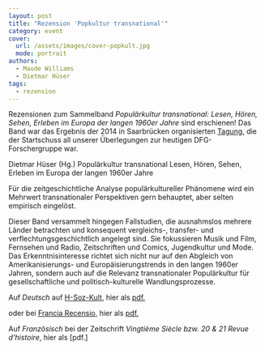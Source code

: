 ```yaml
---
layout: post
title: "Rezension 'Popkultur transnational'"
category: event
cover:
  url: /assets/images/cover-popkult.jpg
  mode: portrait
authors:
  - Maude Williams
  - Dietmar Hüser
tags:
  - rezension
---
```

Rezensionen zum Sammelband *Populärkultur transnational: Lesen, Hören, Sehen, Erleben im Europa der langen 1960er Jahre* sind erschienen! Das Band war das Ergebnis der 2014 in Saarbrücken organisierten [Tagung](https://github.com/C2DH/popkult60/blob/master/assets/pdf/tagungsbericht.pdf), die der Startschuss all unserer  Überlegungen zur heutigen DFG-Forschergruppe war.

<!-- more -->

Dietmar Hüser (Hg.)
Populärkultur transnational
Lesen, Hören, Sehen, Erleben im Europa der langen 1960er Jahre

Für die zeitgeschichtliche Analyse populärkultureller Phänomene wird ein Mehrwert transnationaler Perspektiven gern behauptet, aber selten empirisch eingelöst.

Dieser Band versammelt hingegen Fallstudien, die ausnahmslos mehrere Länder betrachten und konsequent vergleichs-, transfer- und verflechtungsgeschichtlich angelegt sind. Sie fokussieren Musik und Film, Fernsehen und Radio, Zeitschriften und Comics, Jugendkultur und Mode. Das Erkenntnisinteresse richtet sich nicht nur auf den Abgleich von Amerikanisierungs- und Europäisierungstrends in den langen 1960er Jahren, sondern auch auf die Relevanz transnationaler Populärkultur für gesellschaftliche und politisch-kulturelle Wandlungsprozesse.

Auf *Deutsch* auf [H-Soz-Kult](https://www.hsozkult.de/publicationreview/id/rezbuecher-24696), hier als [pdf.](../assets/pdf/Popkult-Hsozkult.pdf)

oder bei [Francia Recensio](https://journals.ub.uni-heidelberg.de/index.php/frrec/article/view/57517/49166), hier als [pdf.](../assets/pdf/Francia.pdf)

Auf *Französisch* bei der Zeitschrift *Vingtième Siècle bzw. 20 & 21 Revue d’histoire*, hier als [pdf.]
